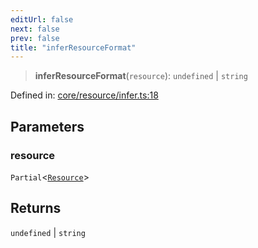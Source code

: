 ```yaml
---
editUrl: false
next: false
prev: false
title: "inferResourceFormat"
---
```


> **inferResourceFormat**(`resource`): `undefined` \| `string`

Defined in: [core/resource/infer.ts:18](https://github.com/datisthq/dpkit/blob/5891634de8175d14853313e208ffbae144fd78eb/core/resource/infer.ts#L18)

## Parameters

### resource

`Partial`\<[`Resource`](/reference/_dpkit/core/resource/)\>

## Returns

`undefined` \| `string`
